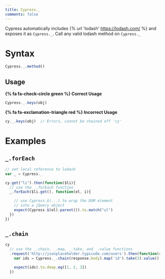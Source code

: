 ```yaml
---
title: Cypress._
comments: false
---
```


Cypress automatically includes {% url 'lodash' https://lodash.com/ %} and exposes it as `Cypress._`. Call any valid lodash method on `Cypress._`

# Syntax

```javascript
Cypress._.method()
```

## Usage

**{% fa fa-check-circle green %} Correct Usage**

```javascript
Cypress._.keys(obj)
```

**{% fa fa-exclamation-triangle red %} Incorrect Usage**

```javascript
cy._.keys(obj)  // Errors, cannot be chained off 'cy'
```

# Examples

## `_.forEach`

```javascript
// set local reference to lodash
var _ = Cypress._

cy.get("li").then(function($li){
  // use the _.forEach function
  _.forEach($li.get(), function(el, i){

    // use Cypress.$(...) to wrap the DOM element
    // into a jQuery object
    expect(Cypress.$(el).parent()).to.match("ul")
  })
})
```

## `_.chain`

```javascript
cy
  // use the _.chain, _.map, _.take, and _.value functions
  .request('http://jsonplaceholder.typicode.com/users').then(function(response){
    var ids = Cypress._.chain(response.body).map('id').take(3).value()

    expect(ids).to.deep.eq([1, 2, 3])
  })
```
